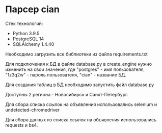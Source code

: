 # Парсер cian

Стек технологий:
- Python 3.9.5
- PostgreSQL 14
- SQLAlchemy 1.4.40

Необходимо загрузить все библиотеки из файла requirements.txt

Для подключения к БД в файле database.py в create_engine нужно изменить на свои значения, где "postgres" - имя пользователя, "1z3q2w" - пароль пользователя, "cian" - название БД.

Для создания таблиц в БД необходимо запустить файл database.py

Доступны 2 региона - Новосибирск и Санкт-Петербург.

Для сбора списка ссылок на объявления использовались selenium и undetected-chromedriver

Для сбора данных из списка ссылок на объявления использовались requests и bs4.